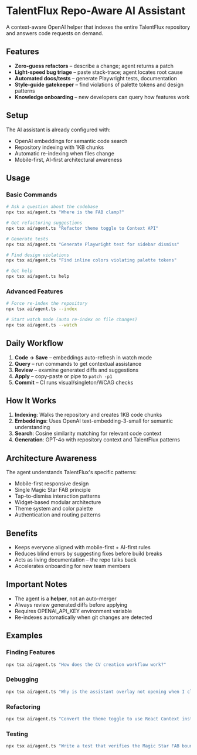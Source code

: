 # TalentFlux Repo-Aware AI Assistant

A context-aware OpenAI helper that indexes the entire TalentFlux repository and answers code requests on demand.

## Features

- **Zero-guess refactors** – describe a change; agent returns a patch
- **Light-speed bug triage** – paste stack-trace; agent locates root cause
- **Automated docs/tests** – generate Playwright tests, documentation
- **Style-guide gatekeeper** – find violations of palette tokens and design patterns
- **Knowledge onboarding** – new developers can query how features work

## Setup

The AI assistant is already configured with:
- OpenAI embeddings for semantic code search
- Repository indexing with 1KB chunks
- Automatic re-indexing when files change
- Mobile-first, AI-first architectural awareness

## Usage

### Basic Commands

```bash
# Ask a question about the codebase
npx tsx ai/agent.ts "Where is the FAB clamp?"

# Get refactoring suggestions
npx tsx ai/agent.ts "Refactor theme toggle to Context API"

# Generate tests
npx tsx ai/agent.ts "Generate Playwright test for sidebar dismiss"

# Find design violations
npx tsx ai/agent.ts "Find inline colors violating palette tokens"

# Get help
npx tsx ai/agent.ts help
```

### Advanced Features

```bash
# Force re-index the repository
npx tsx ai/agent.ts --index

# Start watch mode (auto re-index on file changes)
npx tsx ai/agent.ts --watch
```

## Daily Workflow

1. **Code → Save** – embeddings auto-refresh in watch mode
2. **Query** – run commands to get contextual assistance
3. **Review** – examine generated diffs and suggestions
4. **Apply** – copy-paste or pipe to `patch -p1`
5. **Commit** – CI runs visual/singleton/WCAG checks

## How It Works

1. **Indexing**: Walks the repository and creates 1KB code chunks
2. **Embeddings**: Uses OpenAI text-embedding-3-small for semantic understanding
3. **Search**: Cosine similarity matching for relevant code context
4. **Generation**: GPT-4o with repository context and TalentFlux patterns

## Architecture Awareness

The agent understands TalentFlux's specific patterns:
- Mobile-first responsive design
- Single Magic Star FAB principle
- Tap-to-dismiss interaction patterns
- Widget-based modular architecture
- Theme system and color palette
- Authentication and routing patterns

## Benefits

- Keeps everyone aligned with mobile-first + AI-first rules
- Reduces blind errors by suggesting fixes before build breaks
- Acts as living documentation – the repo talks back
- Accelerates onboarding for new team members

## Important Notes

- The agent is a **helper**, not an auto-merger
- Always review generated diffs before applying
- Requires OPENAI_API_KEY environment variable
- Re-indexes automatically when git changes are detected

## Examples

### Finding Features
```bash
npx tsx ai/agent.ts "How does the CV creation workflow work?"
```

### Debugging
```bash
npx tsx ai/agent.ts "Why is the assistant overlay not opening when I click the button?"
```

### Refactoring
```bash
npx tsx ai/agent.ts "Convert the theme toggle to use React Context instead of Zustand"
```

### Testing
```bash
npx tsx ai/agent.ts "Write a test that verifies the Magic Star FAB boundary clamping"
```